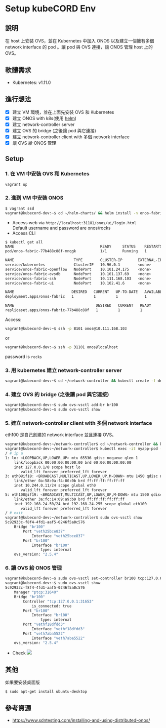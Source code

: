 # Setup kubeCORD Env

## 說明
在 host 上安裝 OVS，並在 Kubernetes 中加入 ONOS 以及建立一個擁有多個 network interface 的 pod 。讓 pod 與 OVS 連接，讓 ONOS 管理 host 上的 OVS。  

## 軟體需求
- Kubernetes: v1.11.0

## 進行想法
- [x] 建立 VM 環境，並在上面先安裝 OVS 和 Kubernetes
- [x] 建立 ONOS with k8s(使用 [helm](https://github.com/opencord/helm-charts/tree/6.0.0))
- [x] 建立 network-controller server
- [x] 建立 OVS 的 bridge (之後讓 pod 與它連接)
- [x] 建立 network-controller client with 多個 network interface
- [x] 讓 OVS 給 ONOS 管理

## Setup
### 1. 在 VM 中安裝 OVS 和 Kubernetes
```sh
vagrant up
```

### 2. 進到 VM 中安裝 ONOS
```sh
$ vagrant ssd
vagrant@kubecord-dev:~$ cd ~/helm-charts/ && helm install -n onos-fabric -f configs/onos-fabric.yaml onos
```

- Access web
via `http://localhost:31181/onos/ui/login.html`  
Default username and password are onos/rocks  
- Access CLI
```sh
$ kubectl get all
NAME                                       READY     STATUS    RESTARTS   AGE
pod/onos-fabric-77b488c88f-mnqgk           1/1       Running   1          1h

NAME                           TYPE        CLUSTER-IP       EXTERNAL-IP   PORT(S)          AGE
service/kubernetes             ClusterIP   10.96.0.1        <none>        443/TCP          2h
service/onos-fabric-openflow   NodePort    10.101.24.175    <none>        6653:31653/TCP   1h
service/onos-fabric-ovsdb      NodePort    10.101.137.69    <none>        6640:31640/TCP   1h
service/onos-fabric-ssh        NodePort    10.111.168.103   <none>        8101:31101/TCP   1h
service/onos-fabric-ui         NodePort    10.102.41.6      <none>        8181:31181/TCP   1h

NAME                          DESIRED   CURRENT   UP-TO-DATE   AVAILABLE   AGE
deployment.apps/onos-fabric   1         1         1            1           1h

NAME                                     DESIRED   CURRENT   READY     AGE
replicaset.apps/onos-fabric-77b488c88f   1         1         1         1h
```
Access:  
```sh
vagrant@kubecord-dev:~$ ssh -p 8101 onos@10.111.168.103
```
or  
```sh
vagrant@kubecord-dev:~$ ssh -p 31101 onos@localhost
```
password is `rocks`


### 3. 用 kubernetes 建立 network-controller server
```sh
vagrant@kubecord-dev:~$ cd ~/network-controller && kubectl create -f deploy/server/
```

### 4. 建立 OVS 的 bridge (之後讓 pod 與它連接)
```sh
vagrant@kubecord-dev:~$ sudo ovs-vsctl add-br br100
vagrant@kubecord-dev:~$ sudo ovs-vsctl show
```

### 5. 建立 network-controller client with 多個 network interface
eth100 是自己創建的 network interface 並且連接 OVS。  
```sh
vagrant@kubecord-dev:~/network-controller$ cd ~/network-controller && kubectl create -f deploy/client/
vagrant@kubecord-dev:~/network-controller$ kubectl exec -it myapp-pod -- sh
/ # ip a
1: lo: <LOOPBACK,UP,LOWER_UP> mtu 65536 qdisc noqueue qlen 1
    link/loopback 00:00:00:00:00:00 brd 00:00:00:00:00:00
    inet 127.0.0.1/8 scope host lo
       valid_lft forever preferred_lft forever
3: eth0@if18: <BROADCAST,MULTICAST,UP,LOWER_UP,M-DOWN> mtu 1450 qdisc noqueue
    link/ether 0a:58:0a:f4:00:0b brd ff:ff:ff:ff:ff:ff
    inet 10.244.0.11/24 scope global eth0
       valid_lft forever preferred_lft forever
5: eth100@if19: <BROADCAST,MULTICAST,UP,LOWER_UP,M-DOWN> mtu 1500 qdisc noqueue
    link/ether 3a:fc:14:09:a9:b9 brd ff:ff:ff:ff:ff:ff
    inet 192.168.24.50/24 brd 192.168.24.255 scope global eth100
       valid_lft forever preferred_lft forever
/ # exit
vagrant@kubecord-dev:~/network-controller$ sudo ovs-vsctl show
5c92933c-f8f4-4fd1-aaf5-0246f5a0c576
    Bridge "br100"
        Port "veth25bce837"
            Interface "veth25bce837"
        Port "br100"
            Interface "br100"
                type: internal
    ovs_version: "2.5.4"
```

### 6. 讓 OVS 給 ONOS 管理
```sh
vagrant@kubecord-dev:~$ sudo ovs-vsctl set-controller br100 tcp:127.0.0.1:31653
vagrant@kubecord-dev:~$ sudo ovs-vsctl show
5c92933c-f8f4-4fd1-aaf5-0246f5a0c576
    Manager "ptcp:31640"
    Bridge "br100"
        Controller "tcp:127.0.0.1:31653"
            is_connected: true
        Port "br100"
            Interface "br100"
                type: internal
        Port "vethf18dfdd3"
            Interface "vethf18dfdd3"
        Port "veth7aba5522"
            Interface "veth7aba5522"
    ovs_version: "2.5.4"
```
- Check
![](https://i.imgur.com/NdQs9QD.png)

## 其他
如果要安裝桌面版
```
$ sudo apt-get install ubuntu-desktop
```

## 參考資源
- https://www.sdntesting.com/installing-and-using-distributed-onos/

